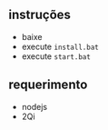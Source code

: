 ## instruções 
- baixe 
- execute ```install.bat```
- execute ```start.bat```


## requerimento
- nodejs
- 2Qi
